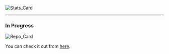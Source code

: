 ![Stats_Card](https://github-readme-stats.vercel.app/api?username=ChuzaWick420&show_icons=true&rank_icon=github&title_color=ff1a1a&ring_color=0086b3&bg_color=60,001a33,990000&text_color=00b3b3&border_radius=15&card_width=500)
<hr>

### In Progress
![Repo_Card](https://github-readme-stats.vercel.app/api/pin/?username=ChuzaWick420&repo=2D-Platformer-Game&show_owner=true&bg_color=60,001a33,990000&text_color=00b3b3&title_color=ff1a1a&border_radius=15&card_width=500)

You can check it out from [here](https://github.com/ChuzaWick420/2D-Platformer-Game.git).
<!--
**ChuzaWick420/ChuzaWick420** is a ✨ _special_ ✨ repository because its `README.md` (this file) appears on your GitHub profile.

Here are some ideas to get you started:

- 🔭 I’m currently working on ...
- 🌱 I’m currently learning ...
- 👯 I’m looking to collaborate on ...
- 🤔 I’m looking for help with ...
- 💬 Ask me about ...
- 📫 How to reach me: ...
- 😄 Pronouns: ...
- ⚡ Fun fact: ...
-->
